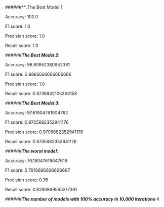 
######**_The Best Model 1: 

Accuracy: 100.0 

F1 score: 1.0

Precision score: 1.0

Recall score: 1.0

######**_The Best Model 2_**: 

Accuracy: 98.80952380952381 

F1 score: 0.9866666666666666

Precision score: 1.0

Recall score: 0.9736842105263158

######**_The Best Model 3_**: 

Accuracy: 97.61904761904762 

F1 score: 0.9705882352941176

Precision score: 0.9705882352941176

Recall score: 0.9705882352941176

######**_The worst model_**: 

Accuracy: 76.19047619047619 

F1 score: 0.7916666666666667

Precision score: 0.76

Recall score: 0.8260869565217391

######**_The number of models with 100% accuracy in 10,000 iterations_**:4